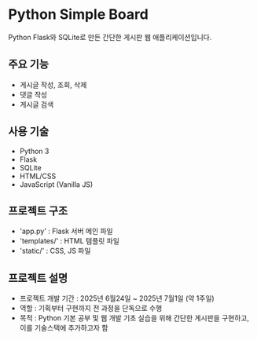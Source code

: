 # Python Simple Board
Python Flask와 SQLite로 만든 간단한 게시판 웹 애플리케이션입니다.

## 주요 기능
- 게시글 작성, 조회, 삭제
- 댓글 작성
- 게시글 검색

## 사용 기술
- Python 3
- Flask
- SQLite
- HTML/CSS
- JavaScript (Vanilla JS)

## 프로젝트 구조
- 'app.py' : Flask 서버 메인 파일
- 'templates/' : HTML 템플릿 파일
- 'static/' : CSS, JS 파일

## 프로젝트 설명
- 프로젝트 개발 기간 : 2025년 6월24일 ~ 2025년 7월1일 (약 1주일)
- 역할 : 기획부터 구현까지 전 과정을 단독으로 수행
- 목적 : Python 기본 공부 및 웹 개발 기초 실습을 위해 간단한 게시판을 구현하고, 이를 기술스택에 추가하고자 함
